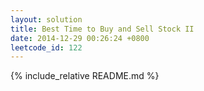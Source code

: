 ```yaml
---
layout: solution
title: Best Time to Buy and Sell Stock II
date: 2014-12-29 00:26:24 +0800
leetcode_id: 122
---
```

{% include_relative README.md %}
